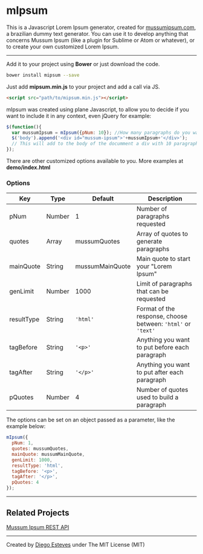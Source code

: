 # mIpsum

This is a Javascript Lorem Ipsum generator, created for [mussumipsum.com](http://mussumipsum.com), a brazilian dummy text generator. You can use it to develop anything that concerns Mussum Ipsum (like a plugin for Sublime or Atom or whatever), or to create your own customized Lorem Ipsum.

____

Add it to your project using **Bower** or just download the code.

``` bash
bower install mipsum --save
```

Just add **mipsum.min.js** to your project and add a call via JS.

``` html
<script src="path/to/mipsum.min.js"></script>
```

mIpsum was created using plane Javascript, to allow you to decide if you want to include it in any context, even jQuery for example:

``` javascript
$(function(){
  var mussumIpsum = mIpsum({pNum: 10}); //How many paragraphs do you want
  $('body').append('<div id="mussum-ipsum">'+mussumIpsum+'</div>');
  // This will add to the body of the documment a div with 10 paragraphs.
});
```

There are other customized options available to you. More examples at **demo/index.html**

### Options

Key | Type | Default | Description
--- | --- | --- | ---
pNum | Number | 1 | Number of paragraphs requested
quotes | Array | mussumQuotes | Array of quotes to generate paragraphs
mainQuote | String | mussumMainQuote | Main quote to start your "Lorem Ipsum"
genLimit | Number | 1000 | Limit of paragraphs that can be requested
resultType | String | `'html'` | Format of the response, choose between: `'html'` or `'text'`
tagBefore | String | `'<p>'` | Anything you want to put before each paragraph
tagAfter | String | `'</p>'` | Anything you want to put after each paragraph
pQuotes | Number | 4 | Number of quotes used to build a paragraph

The options can be set on an object passed as a parameter, like the example below:

``` javascript
mIpsum({
  pNum: 1,
  quotes: mussumQuotes,
  mainQuote: mussumMainQuote,
  genLimit: 1000,
  resultType: 'html',
  tagBefore: '<p>',
  tagAfter: '</p>',
  pQuotes: 4
});
```

____

## Related Projects

[Mussum Ipsum REST API](https://github.com/wilkerHop/mussum-ipsum-api)

____

Created by [Diego Esteves](http://diegoesteves.ink) under The MIT License (MIT)
